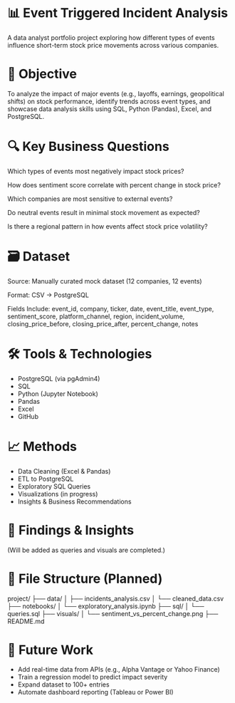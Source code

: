 # 📊 Event Triggered Incident Analysis
A data analyst portfolio project exploring how different types of events influence short-term stock price movements across various companies.

# 🧠 Objective
To analyze the impact of major events (e.g., layoffs, earnings, geopolitical shifts) on stock performance, identify trends across event types, and showcase data analysis skills using SQL, Python (Pandas), Excel, and PostgreSQL.

# 🔍 Key Business Questions
Which types of events most negatively impact stock prices?

How does sentiment score correlate with percent change in stock price?

Which companies are most sensitive to external events?

Do neutral events result in minimal stock movement as expected?

Is there a regional pattern in how events affect stock price volatility?

# 🗃️ Dataset
Source: Manually curated mock dataset (12 companies, 12 events)

Format: CSV → PostgreSQL

Fields Include:
event_id, company, ticker, date, event_title, event_type, sentiment_score, platform_channel, region, incident_volume, closing_price_before, closing_price_after, percent_change, notes

# 🛠️ Tools & Technologies
- PostgreSQL (via pgAdmin4)
- SQL
- Python (Jupyter Notebook)
- Pandas
- Excel
- GitHub

# 📈 Methods
- Data Cleaning (Excel & Pandas)
- ETL to PostgreSQL
- Exploratory SQL Queries
- Visualizations (in progress)
- Insights & Business Recommendations

# 📌 Findings & Insights
(Will be added as queries and visuals are completed.)

# 📁 File Structure (Planned)
project/
├── data/
│   ├── incidents_analysis.csv
│   └── cleaned_data.csv
├── notebooks/
│   └── exploratory_analysis.ipynb
├── sql/
│   └── queries.sql
├── visuals/
│   └── sentiment_vs_percent_change.png
├── README.md

# 🚀 Future Work
- Add real-time data from APIs (e.g., Alpha Vantage or Yahoo Finance)
- Train a regression model to predict impact severity
- Expand dataset to 100+ entries
- Automate dashboard reporting (Tableau or Power BI)
